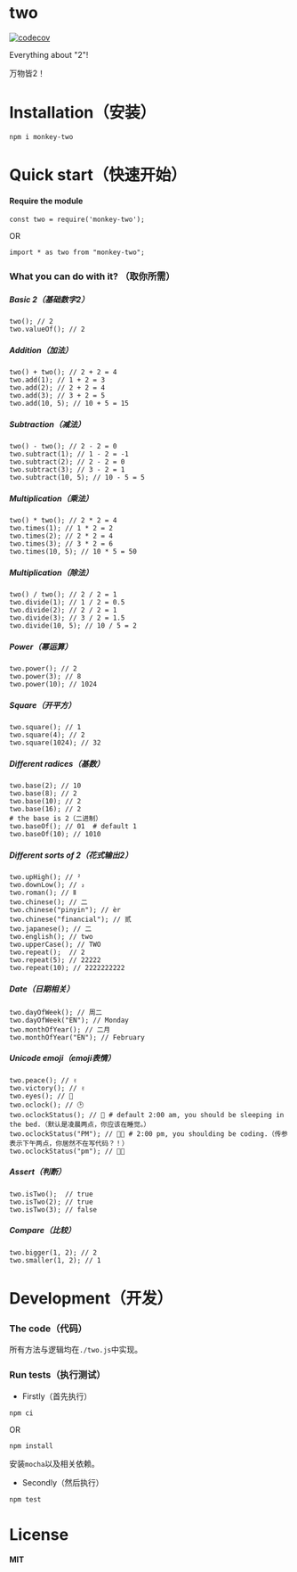 # two

[![codecov](https://codecov.io/gh/monkey-play/two/branch/master/graph/badge.svg)](https://codecov.io/gh/monkey-play/two)

Everything about "2"!

万物皆2！

# Installation（安装）
  
  ```
  npm i monkey-two
  ```

# Quick start（快速开始）

#### Require the module

```
const two = require('monkey-two');
```
OR
```
import * as two from "monkey-two";
```

### What you can do with it? （取你所需）

##### Basic 2（基础数字2）

```
two(); // 2
two.valueOf(); // 2
```

##### Addition（加法）

```
two() + two(); // 2 + 2 = 4
two.add(1); // 1 + 2 = 3
two.add(2); // 2 + 2 = 4
two.add(3); // 3 + 2 = 5
two.add(10, 5); // 10 + 5 = 15
```

##### Subtraction（减法）

```
two() - two(); // 2 - 2 = 0
two.subtract(1); // 1 - 2 = -1
two.subtract(2); // 2 - 2 = 0
two.subtract(3); // 3 - 2 = 1
two.subtract(10, 5); // 10 - 5 = 5
```

##### Multiplication（乘法）

```
two() * two(); // 2 * 2 = 4
two.times(1); // 1 * 2 = 2
two.times(2); // 2 * 2 = 4
two.times(3); // 3 * 2 = 6
two.times(10, 5); // 10 * 5 = 50
```

##### Multiplication（除法）

```
two() / two(); // 2 / 2 = 1
two.divide(1); // 1 / 2 = 0.5
two.divide(2); // 2 / 2 = 1
two.divide(3); // 3 / 2 = 1.5
two.divide(10, 5); // 10 / 5 = 2
```

##### Power（幂运算）

```
two.power(); // 2
two.power(3); // 8
two.power(10); // 1024
```

##### Square（开平方）

```
two.square(); // 1
two.square(4); // 2
two.square(1024); // 32
```

##### Different radices（基数）

```
two.base(2); // 10
two.base(8); // 2
two.base(10); // 2
two.base(16); // 2
# the base is 2（二进制）
two.baseOf(); // 01  # default 1
two.baseOf(10); // 1010
```

##### Different sorts of 2（花式输出2）

```
two.upHigh(); // ²
two.downLow(); // ₂
two.roman(); // Ⅱ
two.chinese(); // 二
two.chinese("pinyin"); // èr
two.chinese("financial"); // 贰
two.japanese(); // 二
two.english(); // two
two.upperCase(); // TWO
two.repeat();  // 2
two.repeat(5); // 22222
two.repeat(10); // 2222222222
```

##### Date（日期相关）

```
two.dayOfWeek(); // 周二
two.dayOfWeek("EN"); // Monday
two.monthOfYear(); // 二月
two.monthOfYear("EN"); // February
```

##### Unicode emoji（emoji表情）

```
two.peace(); // ✌️
two.victory(); // ✌️
two.eyes(); // 👀
two.oclock(); // 🕑
two.oclockStatus(); // 🛌 # default 2:00 am, you should be sleeping in the bed.（默认是凌晨两点，你应该在睡觉。）
two.oclockStatus("PM"); // 👨‍💻 # 2:00 pm, you shoulding be coding.（传参表示下午两点，你居然不在写代码？！）
two.oclockStatus("pm"); // 👨‍💻
```

##### Assert（判断）

```
two.isTwo();  // true
two.isTwo(2); // true
two.isTwo(3); // false
```

##### Compare（比较）

```
two.bigger(1, 2); // 2
two.smaller(1, 2); // 1
```

# Development（开发）
### The code（代码）

所有方法与逻辑均在`./two.js`中实现。

### Run tests（执行测试）

- Firstly（首先执行）

```
npm ci
```
OR
```
npm install
```
安装`mocha`以及相关依赖。

- Secondly（然后执行）

```
npm test
```

# License

**MIT**

